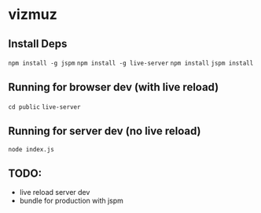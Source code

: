 # vizmuz

## Install Deps

`npm install -g jspm`
`npm install -g live-server`
`npm install`
`jspm install`

## Running for browser dev (with live reload)

`cd public`
`live-server`

## Running for server dev (no live reload)

`node index.js`

## TODO:
- live reload server dev
- bundle for production with jspm